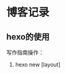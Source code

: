 # 博客记录

## hexo的使用

写作指南操作：

1. hexo new [layout] <title>
    + layout 列表
    + post 存储在`source/_posts`
    + page 存储在`source`
    + draft 存储在`source/_drafts`
    + 名称可以采用`:year-:month-:day-:title.md`来管理温行
2. hexo pulish <title> 对草稿进行操作，将草稿的内容push到`_post`里面
3. post的tag
   1. title是整体的现实名称
   2. tags: 是标签，类似于yaml格式，是一个list，使用`[]`或者`- tag`进行标记。
   3. index_image: 是标题的图片，在主页。
   4. banner_img:  是post文章中的top图。
   5. date: YYYY-MM-DD HH:MM:SS
   6. comment: true，是否开启标题
   7. 文章中的`标签`
    ```js
    {% note success %}
    文字 或者 `markdown` 均可
    {% endnote %}
    ```
   8. todo 勾选 {% cb text, checked?, incline? %}
   9. 按钮 {% btn url, text, title %}

hexo的基础操作
1. `hexo g`：构建
2. `hexo c`：清空原来的tag
3. `hexo d`：部署
